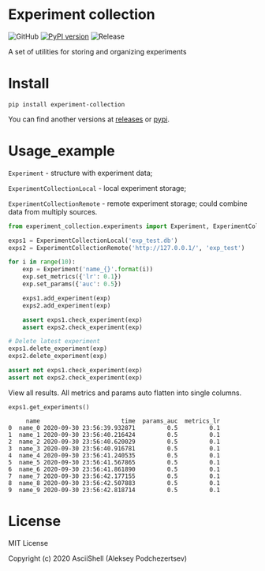 # Experiment collection

![GitHub](https://img.shields.io/github/license/AsciiShell/experiment_collection)
[![PyPI version](https://badge.fury.io/py/experiment-collection.svg)](https://badge.fury.io/py/experiment-collection)
![Release](https://github.com/AsciiShell/experiment_collection/workflows/Release/badge.svg)

A set of utilities for storing and organizing experiments

# Install 

```shell script
pip install experiment-collection
```

You can find another versions at [releases](https://github.com/AsciiShell/experiment_collection/releases)
or [pypi](https://pypi.org/project/experiment-collection/).

# Usage_example

`Experiment` - structure with experiment data;

`ExperimentCollectionLocal` - local experiment storage;

`ExperimentCollectionRemote` - remote experiment storage;
could combine data from multiply sources.

```python
from experiment_collection.experiments import Experiment, ExperimentCollectionLocal, ExperimentCollectionRemote

exps1 = ExperimentCollectionLocal('exp_test.db')
exps2 = ExperimentCollectionRemote('http://127.0.0.1/', 'exp_test')

for i in range(10):
    exp = Experiment('name_{}'.format(i))
    exp.set_metrics({'lr': 0.1})
    exp.set_params({'auc': 0.5})

    exps1.add_experiment(exp)
    exps2.add_experiment(exp)

    assert exps1.check_experiment(exp)
    assert exps2.check_experiment(exp)

# Delete latest experiment
exps1.delete_experiment(exp)
exps2.delete_experiment(exp)

assert not exps1.check_experiment(exp)
assert not exps2.check_experiment(exp)
```

View all results.
All metrics and params auto flatten into single columns.

<div class="cell code">

    exps1.get_experiments()

<div class="output execute_result">

         name                       time  params_auc  metrics_lr
    0  name_0 2020-09-30 23:56:39.932871         0.5         0.1
    1  name_1 2020-09-30 23:56:40.216424         0.5         0.1
    2  name_2 2020-09-30 23:56:40.620029         0.5         0.1
    3  name_3 2020-09-30 23:56:40.916781         0.5         0.1
    4  name_4 2020-09-30 23:56:41.240535         0.5         0.1
    5  name_5 2020-09-30 23:56:41.567865         0.5         0.1
    6  name_6 2020-09-30 23:56:41.861890         0.5         0.1
    7  name_7 2020-09-30 23:56:42.177155         0.5         0.1
    8  name_8 2020-09-30 23:56:42.507883         0.5         0.1
    9  name_9 2020-09-30 23:56:42.818714         0.5         0.1

</div>

</div>

# License

MIT License

Copyright (c) 2020 AsciiShell (Aleksey Podchezertsev)